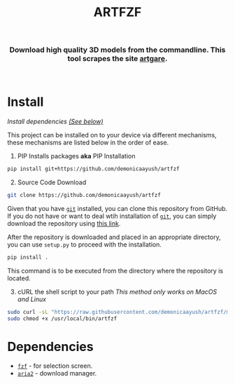<h1 align="center">
  ARTFZF
</h1>
<br>
<h3 align="center">
Download high quality 3D models from the commandline. This tool scrapes the site <a href="https://artgare.com">artgare</a>.
</h3>
<br>

# Install

<i>Install dependencies <a href="https://github.com/DemonicAayush/artfzf#dependencies">(See below)</a></i>

This project can be installed on to your device via different mechanisms, these mechanisms are listed below in the order of ease.

1. PIP Installs packages <b>aka</b> PIP Installation
```sh
pip install git+https://github.com/demonicaayush/artfzf
```

2. Source Code Download
```sh
git clone https://github.com/demonicaayush/artfzf
```
Given that you have [`git`](https://git-scm.com) installed, you can clone this repository from GitHub. If you do not have or want to deal wtih installation of [`git`](https://git-scm.com), you can simply download the repository using <a href="https://gitHub.com/DemonicAayush/artfzf/archive/refs/heads/master.zip">this link</a>.

After the repository is downloaded and placed in an appropriate directory, you can use `setup.py` to proceed with the installation.
```sh
pip install .
```
This command is to be executed from the directory where the repository is located.

3. cURL the shell script to your path
<i> This method only works on MacOS and Linux </i>
```sh
sudo curl -sL "https://raw.githubusercontent.com/demonicaayush/artfzf/master/artfzf.sh" -o /usr/local/bin/artfzf
sudo chmod +x /usr/local/bin/artfzf
```

# Dependencies
- [`fzf`](https://github.com/junegunn/fzf) - for selection screen.
- [`aria2`](https://github.com/aria2/aria2) - download manager.
